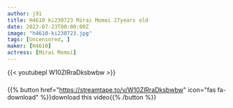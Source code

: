 ```yaml
---
author: j91
title: H4610 ki230723 Mirai Momoi 27years old
date: 2023-07-23T00:00:00Z
image: "h4610-ki230723.jpg"
tags: [Uncensored, ]
maker: [H4610]
actress: [Mirai Momoi]
---
```



{{< youtubepl W10ZlRraDksbwbw >}}
###

{{% button href="https://streamtape.to/v/W10ZlRraDksbwbw" icon="fas fa-download" %}}download this video{{% /button %}}

